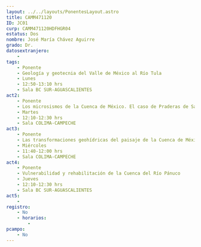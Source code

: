 ```yaml
---
layout: ../../layouts/PonentesLayout.astro
title: CAMM471120
ID: JC01
curp: CAMM471120HDFHGR04
estatus: Dos
nombre: José María Chávez Aguirre
grado: Dr. 
datosextranjero:
    - 
tags:
    - Ponente
    - Geología y geotecnia del Valle de México al Río Tula
    - Lunes
    - 12:50-13:10 hrs
    - Sala BC SUR-AGUASCALIENTES 
act2: 
    - Ponente
    - Los microsismos de la Cuenca de México. El caso de Praderas de San Mateo, Naucalpan, Estado de México
    - Martes
    - 12:10-12:30 hrs
    - Sala COLIMA-CAMPECHE
act3: 
    - Ponente
    - Las transformaciones geohídricas del paisaje de la Cuenca de México, de la prehistoria al siglo XX
    - Miércoles
    - 11:40-12:00 hrs
    - Sala COLIMA-CAMPECHE
act4: 
    - Ponente
    - Vulnerabilidad y rehabilitación de la Cuenca del Río Pánuco
    - Jueves
    - 12:10-12:30 hrs
    - Sala BC SUR-AGUASCALIENTES 
act5: 
    - 
registro:
    - No
    - horarios:
        -
pcampo:
    - No
---
```

